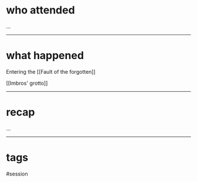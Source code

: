 # who attended

...

---
# what happened

Entering the [[Fault of the forgotten]]

[[Imbros' grotto]]

---
# recap

...

---
# tags

#session